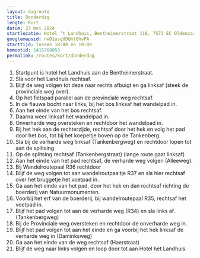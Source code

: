 ```yaml
---
layout: dagroute
title: Donderdag
lengte: Kort
datum: 23 mei 2024
startlocatie: Hotel ‘t Landhuis, Bentheimerstraat 118, 7573 EC Oldenzaal
googlemapsid: nwD1usgUDQnt8hvPA
starttijd: Tussen 18:00 en 19:00
komootid: 1415768053
permalink: /routes/kort/donderdag
---
```


1.	Startpunt is hotel het Landhuis aan de Bentheimerstraat.
2.	Sla voor het Landhuis rechtsaf.
3.	Blijf de weg volgen tot deze naar rechts afbuigt en ga linksaf (steek de provinciale weg over).
4.	Op het fietspad parallel aan de provinciale weg rechtsaf.
5.	In de flauwe bocht naar links, bij het bos linksaf het wandelpad in.
6.	Aan het einde van het bos rechtsaf.
7.	Daarna weer linksaf het wandelpad in.
8.	Onverharde weg oversteken en rechtdoor het wandelpad in.
9.	Bij het hek aan de rechterzijde, rechtsaf door het hek en volg het pad door het bos, tot bij het 
koepeltje boven op de Tankenberg.
10.	Sla bij de verharde weg linksaf (Tankenbergweg) en rechtdoor lopen tot aan de splitsing 
11.	Op de splitsing rechtsaf (Tankenbergstraat) (lange route gaat linksaf)
12.	Aan  het einde van het pad rechtsaf, de verharde weg volgen (Alleeweg).
13.	Bij Wandelroutepaal R36 rechtdoor
14.	Blijf de weg volgen tot aan wandelroutpaaltje R37 en sla hier rechtsaf over het bruggetje het 
voetpad in. 
15.	Ga aan het einde van het pad, door het hek en dan rechtsaf richting de boerderij van Natuurmonumenten.
16.	Voorbij het erf van de boerderij, bij wandelroutepaal R35, rechtsaf het voetpad in.
17.	Blijf het pad volgen tot aan de verharde weg (R34) en sla links af.  (Tankenbergweg)
18.	Bij de Provinciale weg oversteken en rechtdoor de onverharde weg in.
19.	Blijf het pad volgen tot aan het einde en ga voorbij het hek linksaf de verharde weg in 
(Daminksweg) 
20.	Ga aan het einde van de weg rechtsaf (Haerstraat) 
21.	Blijf de weg naar links volgen en loop door tot aan Hotel het Landhuis.
